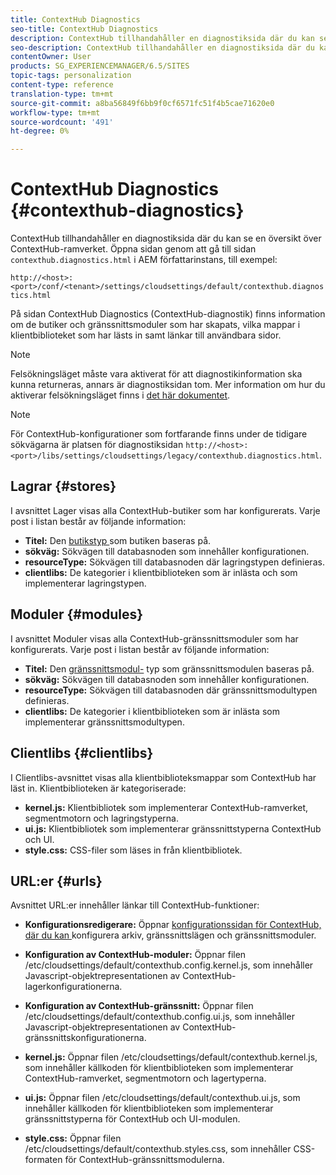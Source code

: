 ```yaml
---
title: ContextHub Diagnostics
seo-title: ContextHub Diagnostics
description: ContextHub tillhandahåller en diagnostiksida där du kan se en översikt över ContextHub-ramverket
seo-description: ContextHub tillhandahåller en diagnostiksida där du kan se en översikt över ContextHub-ramverket
contentOwner: User
products: SG_EXPERIENCEMANAGER/6.5/SITES
topic-tags: personalization
content-type: reference
translation-type: tm+mt
source-git-commit: a8ba56849f6bb9f0cf6571fc51f4b5cae71620e0
workflow-type: tm+mt
source-wordcount: '491'
ht-degree: 0%

---
```



# ContextHub Diagnostics {#contexthub-diagnostics}

ContextHub tillhandahåller en diagnostiksida där du kan se en översikt över ContextHub-ramverket. Öppna sidan genom att gå till sidan `contexthub.diagnostics.html` i AEM författarinstans, till exempel:

`http://<host>:<port>/conf/<tenant>/settings/cloudsettings/default/contexthub.diagnostics.html`

På sidan ContextHub Diagnostics (ContextHub-diagnostik) finns information om de butiker och gränssnittsmoduler som har skapats, vilka mappar i klientbiblioteket som har lästs in samt länkar till användbara sidor.

>[!NOTE]
>
>Felsökningsläget måste vara aktiverat för att diagnostikinformation ska kunna returneras, annars är diagnostiksidan tom. Mer information om hur du aktiverar felsökningsläget finns i [det här dokumentet](ch-configuring.md#debugging-contexthub).

>[!NOTE]
>
>För ContextHub-konfigurationer som fortfarande finns under de tidigare sökvägarna är platsen för diagnostiksidan `http://<host>:<port>/libs/settings/cloudsettings/legacy/contexthub.diagnostics.html`.

## Lagrar {#stores}

I avsnittet Lager visas alla ContextHub-butiker som har konfigurerats. Varje post i listan består av följande information:

* **Titel:** Den  [butikstyp ](/help/sites-developing/ch-samplestores.md) som butiken baseras på.
* **sökväg:** Sökvägen till databasnoden som innehåller konfigurationen.
* **resourceType:** Sökvägen till databasnoden där lagringstypen definieras.
* **clientlibs:** De kategorier i klientbiblioteken som är inlästa och som implementerar lagringstypen.

## Moduler {#modules}

I avsnittet Moduler visas alla ContextHub-gränssnittsmoduler som har konfigurerats. Varje post i listan består av följande information:

* **Titel:** Den  [gränssnittsmodul-](/help/sites-developing/ch-samplemodules.md) typ som gränssnittsmodulen baseras på.
* **sökväg:** Sökvägen till databasnoden som innehåller konfigurationen.
* **resourceType:** Sökvägen till databasnoden där gränssnittsmodultypen definieras.
* **clientlibs:** De kategorier i klientbiblioteken som är inlästa som implementerar gränssnittsmodultypen.

## Clientlibs {#clientlibs}

I Clientlibs-avsnittet visas alla klientbiblioteksmappar som ContextHub har läst in. Klientbiblioteken är kategoriserade:

* **kernel.js:** Klientbibliotek som implementerar ContextHub-ramverket, segmentmotorn och lagringstyperna.
* **ui.js:** Klientbibliotek som implementerar gränssnittstyperna ContextHub och UI.
* **style.css:** CSS-filer som läses in från klientbibliotek.

## URL:er {#urls}

Avsnittet URL:er innehåller länkar till ContextHub-funktioner:

* **Konfigurationsredigerare:** Öppnar  [konfigurationssidan för ContextHub, där du kan ](ch-configuring.md) konfigurera arkiv, gränssnittslägen och gränssnittsmoduler.

* **Konfiguration av ContextHub-moduler:** Öppnar filen /etc/cloudsettings/default/contexthub.config.kernel.js, som innehåller Javascript-objektrepresentationen av ContextHub-lagerkonfigurationerna.
* **Konfiguration av ContextHub-gränssnitt:** Öppnar filen /etc/cloudsettings/default/contexthub.config.ui.js, som innehåller Javascript-objektrepresentationen av ContextHub-gränssnittskonfigurationerna.
* **kernel.js:** Öppnar filen /etc/cloudsettings/default/contexthub.kernel.js, som innehåller källkoden för klientbiblioteken som implementerar ContextHub-ramverket, segmentmotorn och lagertyperna.
* **ui.js:** Öppnar filen /etc/cloudsettings/default/contexthub.ui.js, som innehåller källkoden för klientbiblioteken som implementerar gränssnittstyperna för ContextHub och UI-modulen.
* **style.css:** Öppnar filen /etc/cloudsettings/default/contexthub.styles.css, som innehåller CSS-formaten för ContextHub-gränssnittsmodulerna.